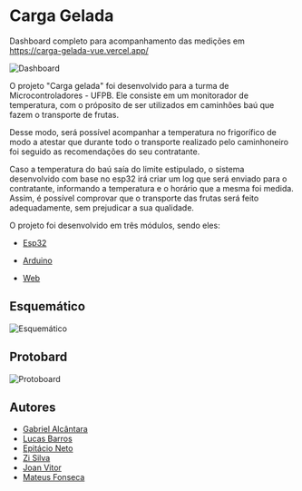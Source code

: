 # Carga Gelada

Dashboard completo para acompanhamento das medições em https://carga-gelada-vue.vercel.app/ 

![Dashboard](https://user-images.githubusercontent.com/40426593/180852466-5a24147d-bc91-4501-a7e6-a1cf4bd966bd.png)


O projeto "Carga gelada" foi desenvolvido para a turma de Microcontroladores - UFPB. Ele consiste em um monitorador de temperatura, com o próposito de ser utilizados em caminhões baú que fazem o transporte de frutas. 

Desse modo, será possível acompanhar a temperatura no frigorífico de modo a atestar que durante todo o transporte realizado pelo caminhoneiro foi seguido as recomendações do seu contratante. 

Caso a temperatura do baú saía do limite estipulado, o sistema desenvolvido com base no esp32 irá criar um log que será enviado para o contratante, informando a temperatura e o horário que a mesma foi medida. Assim, é possível comprovar que o transporte das frutas será feito adequadamente, sem prejudicar a sua qualidade.

O projeto foi desenvolvido em três módulos, sendo eles: 

- [Esp32](esp32)

- [Arduino](arduino)

- [Web](web-app)

## Esquemático
![Esquemático](https://user-images.githubusercontent.com/30627500/180654921-8e21c545-6973-4bea-bdc2-61f496e51ee1.jpeg "Esquemático project")

## Protobard
![Protoboard](https://user-images.githubusercontent.com/30627500/180654326-2998fd86-e6ff-4b1c-9292-8943103afc4f.jpeg "Protoboard project")

## Autores

- [Gabriel Alcântara](https://github.com/gabrielrfonseca)
- [Lucas Barros](https://github.com/BarrosLucas)
- [Epitácio Neto](https://github.com/epitacioneto)
- [Zi Silva](https://github.com/invaderZi)
- [Joan Vitor](https://github.com/Jovi-DM)
- [Mateus Fonseca](https://github.com/mateusfh)
